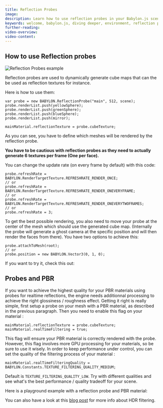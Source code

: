 ```yaml
---
title: Reflection Probes
image: 
description: Learn how to use reflection probes in your Babylon.js scene.
keywords: welcome, babylon.js, diving deeper, environment, reflection probe
further-reading:
video-overview:
video-content:
---
```


## How to use Reflection probes
![Reflection Probes example](/img/reflectionProbe.jpg)

Reflection probes are used to dynamically generate cube maps that can the be used as reflection textures for instance.

Here is how to use them:

```
var probe = new BABYLON.ReflectionProbe("main", 512, scene);
probe.renderList.push(yellowSphere);
probe.renderList.push(greenSphere);	
probe.renderList.push(blueSphere);	
probe.renderList.push(mirror);	

mainMaterial.reflectionTexture = probe.cubeTexture;
```

As you can see, you have to define which meshes will be rendered by the reflection probe.

**You have to be cautious with reflection probes as they need to actually generate 6 textures per frame (One per face).**

You can change the update rate (on every frame by default) with this code:

```
probe.refreshRate = BABYLON.RenderTargetTexture.REFRESHRATE_RENDER_ONCE;	
// or
probe.refreshRate = BABYLON.RenderTargetTexture.REFRESHRATE_RENDER_ONEVERYFRAME;	
// or
probe.refreshRate = BABYLON.RenderTargetTexture.REFRESHRATE_RENDER_ONEVERYTWOFRAMES;
// or
probe.refreshRate = 3;
```

To get the best possible rendering, you also need to move your probe at the center of the mesh which should use the generated cube map.
(Internally the probe will generate a ghost camera at the specific position and will then render the faces from there). You have two options to achieve this:

```
probe.attachToMesh(root);
// or
probe.position = new BABYLON.Vector3(0, 1, 0);
```

If you want to try it, check this out: <Playground id="#KA93U#243" title="Reflection Probe Example" description="Simple example of how to use reflection probes in your scene." image="/img/playgroundsAndNMEs/divingDeeperReflectionProbes1.jpg"/> 

## Probes and PBR

If you want to achieve the highest quality for your PBR materials using probes for realtime reflections, the engine needs additionnal processing to achieve the right glossiness / roughness effect.
Getting it right is really simple, first setup a probe on your mesh with a PBR material, as described in the previous paragraph. Then you need to enable this flag on your material :

```
mainMaterial.reflectionTexture = probe.cubeTexture;
mainMaterial.realTimeFiltering = true;
```

This flag will ensure your PBR material is correctly rendered with the probe. However, this flag involves more GPU processing for your materials, so be sure to use it wisely. In order to keep performance under control, you can set the quality of the filtering process of your material :

```
mainMaterial.realTimeFilteringQuality = BABYLON.Constants.TEXTURE_FILTERING_QUALITY_MEDIUM;
```

Default is `TEXTURE_FILTERING_QUALITY_LOW`. Try with different qualities and see what's the best performance / quality tradeoff for your scene.

Here is a playground example with a reflection probe and PBR material: <Playground id="#FEEK7G#116" title="Reflection Probe and PBR Example" description="Simple example of how to use reflection probes with PBR in your scene." image="/img/playgroundsAndNMEs/divingDeeperReflectionProbes2.jpg"/> 

You can also have a look at this [blog post](https://medium.com/@babylonjs/real-time-pbr-filtering-is-coming-to-babylon-cb0e81159d79) for more info about HDR filtering.
